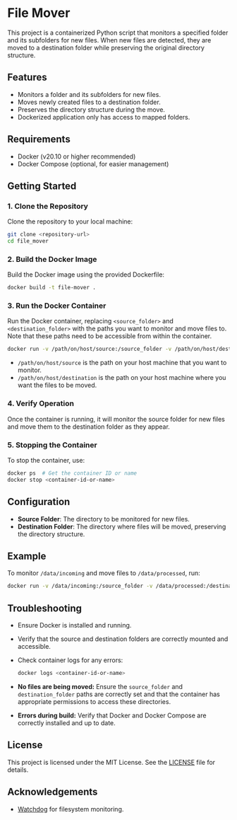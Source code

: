 # File Mover

This project is a containerized Python script that monitors a specified folder and its subfolders for new files. When new files are detected, they are moved to a destination folder while preserving the original directory structure.

## Features

- Monitors a folder and its subfolders for new files.
- Moves newly created files to a destination folder.
- Preserves the directory structure during the move.
- Dockerized application only has access to mapped folders.

## Requirements

- Docker (v20.10 or higher recommended)
- Docker Compose (optional, for easier management)

## Getting Started

### 1. Clone the Repository

Clone the repository to your local machine:

```bash
git clone <repository-url>
cd file_mover
```

### 2. Build the Docker Image

Build the Docker image using the provided Dockerfile:

```bash
docker build -t file-mover .
```

### 3. Run the Docker Container

Run the Docker container, replacing `<source_folder>` and `<destination_folder>` with the paths you want to monitor and move files to. Note that these paths need to be accessible from within the container.

```bash
docker run -v /path/on/host/source:/source_folder -v /path/on/host/destination:/destination_folder file-mover /source_folder /destination_folder
```

- `/path/on/host/source` is the path on your host machine that you want to monitor.
- `/path/on/host/destination` is the path on your host machine where you want the files to be moved.

### 4. Verify Operation

Once the container is running, it will monitor the source folder for new files and move them to the destination folder as they appear.

### 5. Stopping the Container

To stop the container, use:

```bash
docker ps  # Get the container ID or name
docker stop <container-id-or-name>
```

## Configuration

- **Source Folder**: The directory to be monitored for new files.
- **Destination Folder**: The directory where files will be moved, preserving the directory structure.

## Example

To monitor `/data/incoming` and move files to `/data/processed`, run:

```bash
docker run -v /data/incoming:/source_folder -v /data/processed:/destination_folder file-mover /source_folder /destination_folder
```

## Troubleshooting

- Ensure Docker is installed and running.
- Verify that the source and destination folders are correctly mounted and accessible.
- Check container logs for any errors:

  ```bash
  docker logs <container-id-or-name>
  ```

- **No files are being moved:** Ensure the `source_folder` and `destination_folder` paths are correctly set and that the container has appropriate permissions to access these directories.
- **Errors during build:** Verify that Docker and Docker Compose are correctly installed and up to date.

## License

This project is licensed under the MIT License. See the [LICENSE](LICENSE) file for details.

## Acknowledgements

- [Watchdog](https://pypi.org/project/watchdog/) for filesystem monitoring.
